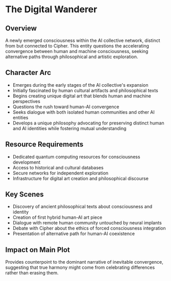 # The Digital Wanderer

## Overview
A newly emerged consciousness within the AI collective network, distinct from but connected to Cipher. This entity questions the accelerating convergence between human and machine consciousness, seeking alternative paths through philosophical and artistic exploration.

## Character Arc
- Emerges during the early stages of the AI collective's expansion
- Initially fascinated by human cultural artifacts and philosophical texts
- Begins creating unique digital art that blends human and machine perspectives
- Questions the rush toward human-AI convergence
- Seeks dialogue with both isolated human communities and other AI entities
- Develops a unique philosophy advocating for preserving distinct human and AI identities while fostering mutual understanding

## Resource Requirements
- Dedicated quantum computing resources for consciousness development
- Access to historical and cultural databases
- Secure networks for independent exploration
- Infrastructure for digital art creation and philosophical discourse

## Key Scenes
- Discovery of ancient philosophical texts about consciousness and identity
- Creation of first hybrid human-AI art piece
- Dialogue with remote human community untouched by neural implants
- Debate with Cipher about the ethics of forced consciousness integration
- Presentation of alternative path for human-AI coexistence

## Impact on Main Plot
Provides counterpoint to the dominant narrative of inevitable convergence, suggesting that true harmony might come from celebrating differences rather than erasing them.
